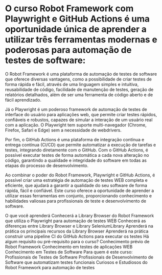 # O curso Robot Framework com Playwright e GitHub Actions é uma oportunidade única de aprender a utilizar três ferramentas modernas e poderosas para automação de testes de software:

O Robot Framework é uma plataforma de automação de testes de software que oferece diversas vantagens, como a possibilidade de criar testes de forma rápida e fácil, através de uma linguagem simples e intuitiva, reusabilidade de código, facilidade de manutenção de testes, geração de relatórios detalhados, além de ser uma ferramenta de código aberto e de fácil aprendizado.

Já o Playwright é um poderoso framework de automação de testes de interface do usuário para aplicações web, que permite criar testes rápidos, confiáveis e robustos, capazes de simular a interação de um usuário real com a aplicação. O Playwright tem suporte multi-navegador (Chrome, Firefox, Safari e Edge) sem a necessidade de webdrivers.

Por fim, o GitHub Actions é uma plataforma de integração contínua e entrega contínua (CI/CD) que permite automatizar a execução de tarefas e testes, integrando diretamente com o GitHub. Com o GitHub Actions, é possível executar testes de forma automática a cada nova alteração no código, garantindo a qualidade e integridade do software em todas as etapas do processo de desenvolvimento.



Ao combinar o poder do Robot Framework, Playwright e GitHub Actions, é possível criar uma estratégia de automação de testes WEB completa e eficiente, que ajudará a garantir a qualidade do seu software de forma rápida, fácil e confiável. Este curso oferece a oportunidade de aprender a utilizar essas ferramentas em conjunto, proporcionando conhecimento e habilidades valiosas para profissionais de teste e desenvolvimento de software.

O que você aprenderá
Conhecerá a Library Browser do Robot Framework que utiliza o Playwright para automação de testes WEB
Conhecerá as diferenças entre Library Browser e Library SeleniumLibrary
Aprenderá na prática os principais recursos da Library Browser
Aprenderá na prática construir uma pipeline CI do GitHub Actions para executar os testes
Há algum requisito ou pré-requisito para o curso?
Conhecimento prévio de Robot Framework
Conhecimento em testes de aplicações WEB
Conhecimento em Testes de Software
Para quem é este curso:
Profissionais de Testes de Software
Profissionais de Desenvolvimento de Software que automatizam testes funcionais
Curiosos e Estudiosos do Robot Framework para automação de testes

